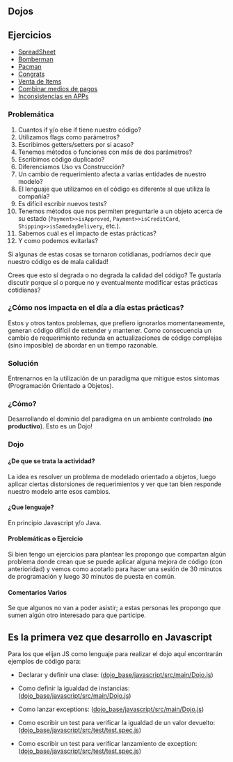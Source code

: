 ## Dojos

## Ejercicios

- [SpreadSheet][2]
- [Bomberman][3]
- [Pacman][4]
- [Congrats][5]
- [Venta de Items][6]
- [Combinar medios de pagos][7]
- [Inconsistencias en APPs][8]

### Problemática

1. Cuantos if y/o else if tiene nuestro código? 
2. Utilizamos flags como parámetros? 
3. Escribimos getters/setters por si acaso? 
4. Tenemos métodos o funciones con más de dos parámetros? 
5. Escribimos código duplicado? 
6. Diferenciamos Uso vs Construcción? 
7. Un cambio de requerimiento afecta a varias entidades de nuestro modelo? 
8. El lenguaje que utilizamos en el código es diferente al que utiliza la compañía? 
9. Es difícil escribir nuevos tests?
10. Tenemos métodos que nos permiten preguntarle a un objeto acerca de su estado (```Payment>>isApproved```, ```Payment>>isCreditCard```, ```Shipping>>isSamedayDelivery```, etc.).
11. Sabemos cuál es el impacto de estas prácticas?
12. Y como podemos evitarlas?

Si algunas de estas cosas se tornaron cotidianas, podríamos decir que nuestro código es de mala calidad!

Crees que esto sí degrada o no degrada la calidad del código? Te gustaría discutir porque sí o porque no y eventualmente modificar estas prácticas cotidianas?

### ¿Cómo nos impacta en el día a día estas prácticas?

Estos y otros tantos problemas, que prefiero ignorarlos momentaneamente, generan código difícil de extender y mantener. Como consecuencia un cambio de requerimiento redunda en actualizaciones de código complejas (sino imposible) de abordar en un tiempo razonable.

### Solución 

Entrenarnos en la utilización de un paradigma que mitigue estos síntomas (Programación Orientado a Objetos).

### ¿Cómo?

Desarrollando el dominio del paradigma en un ambiente controlado (**no productivo**). Esto es un Dojo!

### Dojo

#### ¿De que se trata la actividad?
La idea es resolver un problema de modelado orientado a objetos, luego aplicar ciertas distorsiones de requerimientos y ver que tan bien responde nuestro modelo ante esos cambios.

#### ¿Que lenguaje?
En principio Javascript y/o Java.

#### Problemáticas o Ejercicio

Si bien tengo un ejercicios para plantear les propongo que compartan algún problema donde crean que se puede aplicar alguna mejora de código (con anterioridad) y vemos como acotarlo para hacer una sesión de 30 minutos de programación y luego 30 minutos de puesta en común.

#### Comentarios Varios

Se que algunos no van a poder asistir; a estas personas les propongo que sumen algún otro interesado para que participe.

## Es la primera vez que desarrollo en Javascript

Para los que elijan JS como lenguaje para realizar el dojo aquí encontrarán ejemplos de código para:
- Declarar y definir una clase: ([dojo_base/javascript/src/main/Dojo.js](dojo_base/javascript/src/main/Dojo.js))

- Como definir la igualdad de instancias: ([dojo_base/javascript/src/main/Dojo.js]([dojo_base/javascript/src/main/Dojo.js]#L10))

- Como lanzar exceptions: ([dojo_base/javascript/src/main/Dojo.js]([dojo_base/javascript/src/main/Dojo.js]#L15))

- Como escribir un test para verificar la igualdad de un valor devuelto: ([dojo_base/javascript/src/test/test.spec.js]([dojo_base/javascript/src/test/test.spec.js]#L19))

- Como escribir un test para verificar lanzamiento de exception: ([dojo_base/javascript/src/test/test.spec.js]([dojo_base/javascript/src/test/test.spec.js]#L32))

[2]: ./dojo_2
[3]: ./dojo_3
[4]: ./dojo_4
[5]: ./dojo_5
[6]: ./dojo_6
[7]: ./dojo_7
[8]: ./dojo_8
[9]: ./dojo_9
[10]: ./dojo_10

